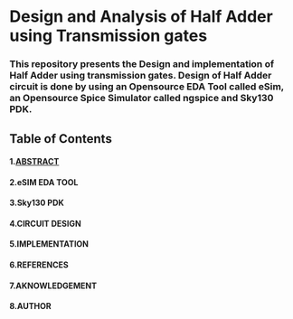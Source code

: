 #  Design and Analysis of Half Adder using Transmission gates
### This repository presents the Design and implementation of Half Adder using transmission gates. Design of Half Adder circuit is done by using an Opensource EDA Tool called eSim, an Opensource Spice Simulator called ngspice and Sky130 PDK.

## Table of Contents
#### 1.[ABSTRACT](#ABSTRACT)
#### 2.eSIM EDA TOOL 
#### 3.Sky130 PDK
#### 4.CIRCUIT DESIGN
#### 5.IMPLEMENTATION
#### 6.REFERENCES
#### 7.AKNOWLEDGEMENT
#### 8.AUTHOR

